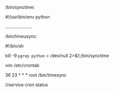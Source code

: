 /bin/synctime:

#!/usr/bin/env python

.....................

/bin/timeusync:

#!/bin/sh

kill -9 `pgrep python` > /dev/null 2>&1;/bin/synctime



vim /etc/crontab

36 23 * * * root /bin/timesync

//service cron status


